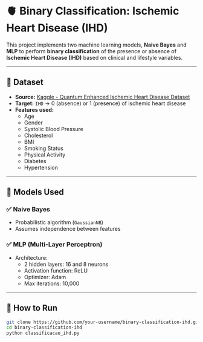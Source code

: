 # 🫀 Binary Classification: Ischemic Heart Disease (IHD)

This project implements two machine learning models, **Naive Bayes** and **MLP** to perform **binary classification** of the presence or absence of **Ischemic Heart Disease (IHD)** based on clinical and lifestyle variables.

---

## 📂 Dataset

- **Source:** [Kaggle - Quantum Enhanced Ischemic Heart Disease Dataset](https://www.kaggle.com/datasets/ziya07/quantum-enhanced-ischemic-heart-disease-dataset)
- **Target:** `IHD` → 0 (absence) or 1 (presence) of ischemic heart disease
- **Features used:**
  - Age
  - Gender
  - Systolic Blood Pressure
  - Cholesterol
  - BMI
  - Smoking Status
  - Physical Activity
  - Diabetes
  - Hypertension

---

## 🧠 Models Used

### ✅ Naive Bayes
- Probabilistic algorithm (`GaussianNB`)
- Assumes independence between features

### ✅ MLP (Multi-Layer Perceptron)
- Architecture:
  - 2 hidden layers: 16 and 8 neurons
  - Activation function: ReLU
  - Optimizer: Adam
  - Max iterations: 10,000

---

## 🚀 How to Run

```bash
git clone https://github.com/your-username/binary-classification-ihd.git
cd binary-classification-ihd
python classificacao_ihd.py
